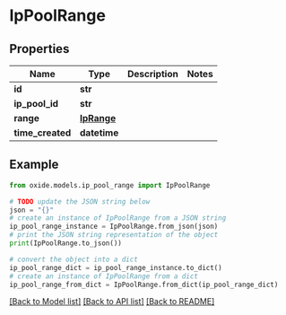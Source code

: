 # IpPoolRange


## Properties

Name | Type | Description | Notes
------------ | ------------- | ------------- | -------------
**id** | **str** |  | 
**ip_pool_id** | **str** |  | 
**range** | [**IpRange**](IpRange.md) |  | 
**time_created** | **datetime** |  | 

## Example

```python
from oxide.models.ip_pool_range import IpPoolRange

# TODO update the JSON string below
json = "{}"
# create an instance of IpPoolRange from a JSON string
ip_pool_range_instance = IpPoolRange.from_json(json)
# print the JSON string representation of the object
print(IpPoolRange.to_json())

# convert the object into a dict
ip_pool_range_dict = ip_pool_range_instance.to_dict()
# create an instance of IpPoolRange from a dict
ip_pool_range_from_dict = IpPoolRange.from_dict(ip_pool_range_dict)
```
[[Back to Model list]](../README.md#documentation-for-models) [[Back to API list]](../README.md#documentation-for-api-endpoints) [[Back to README]](../README.md)


